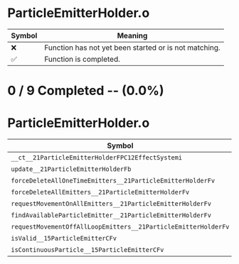 # ParticleEmitterHolder.o
| Symbol | Meaning 
| ------------- | ------------- 
| :x: | Function has not yet been started or is not matching. 
| :white_check_mark: | Function is completed. 


# 0 / 9 Completed -- (0.0%)
# ParticleEmitterHolder.o
| Symbol | Decompiled? |
| ------------- | ------------- |
| `__ct__21ParticleEmitterHolderFPC12EffectSystemi` | :x: |
| `update__21ParticleEmitterHolderFb` | :x: |
| `forceDeleteAllOneTimeEmitters__21ParticleEmitterHolderFv` | :x: |
| `forceDeleteAllEmitters__21ParticleEmitterHolderFv` | :x: |
| `requestMovementOnAllEmitters__21ParticleEmitterHolderFv` | :x: |
| `findAvailableParticleEmitter__21ParticleEmitterHolderFv` | :x: |
| `requestMovementOffAllLoopEmitters__21ParticleEmitterHolderFv` | :x: |
| `isValid__15ParticleEmitterCFv` | :x: |
| `isContinuousParticle__15ParticleEmitterCFv` | :x: |
